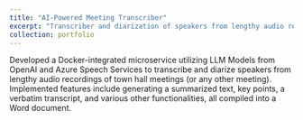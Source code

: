 ```yaml
---
title: "AI-Powered Meeting Transcriber"
excerpt: "Transcriber and diarization of speakers from lengthy audio recordings of town hall meetings (or any other meeting).<br/>"
collection: portfolio
---
```


Developed a Docker-integrated microservice utilizing LLM Models from OpenAI and Azure Speech Services to transcribe and diarize speakers from lengthy audio recordings of town hall meetings (or any other meeting). Implemented features include generating a summarized text, key points, a verbatim transcript, and various other functionalities, all compiled into a Word document.
